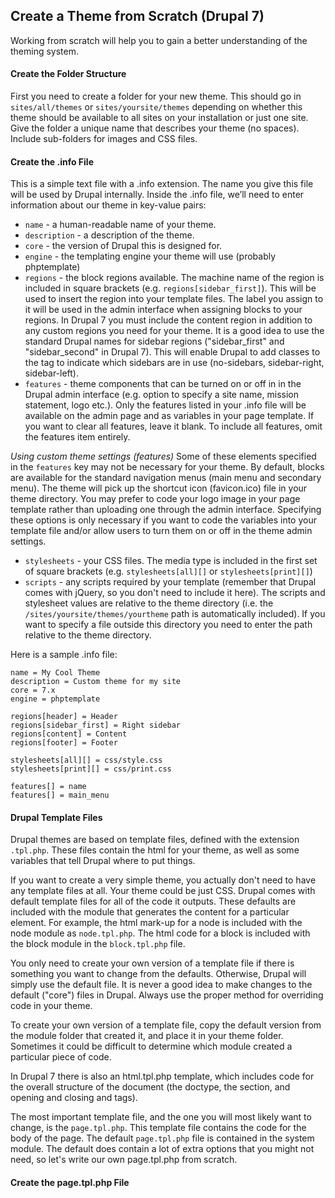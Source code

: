 ## Create a Theme from Scratch (Drupal 7)
Working from scratch will help you to gain a better understanding of the theming system.

#### Create the Folder Structure
First you need to create a folder for your new theme. This should go in `sites/all/themes` or `sites/yoursite/themes` depending on whether this theme should be available to all sites on your installation or just one site. Give the folder a unique name that describes your theme (no spaces). Include sub-folders for images and CSS files.

#### Create the .info File
This is a simple text file with a .info extension. The name you give this file will be used by Drupal internally. Inside the .info file, we’ll need to enter information about our theme in key-value pairs:
* `name` - a human-readable name of your theme.
* `description` - a description of the theme.
* `core` - the version of Drupal this is designed for.
* `engine` - the templating engine your theme will use (probably phptemplate)
* `regions` - the block regions available. The machine name of the region is included in square brackets (e.g. `regions[sidebar_first]`). This will be used to insert the region into your template files. The label you assign to it will be used in the admin interface when assigning blocks to your regions. In Drupal 7 you must include the content region in addition to any custom regions you need for your theme. It is a good idea to use the standard Drupal names for sidebar regions ("sidebar_first" and "sidebar_second" in Drupal 7). This will enable Drupal to add classes to the <body> tag to indicate which sidebars are in use (no-sidebars, sidebar-right, sidebar-left).
* `features` - theme components that can be turned on or off in in the Drupal admin interface (e.g. option to specify a site name, mission statement, logo etc.). Only the features listed in your .info file will be available on the admin page and as variables in your page template. If you want to clear all features, leave it blank. To include all features, omit the features item entirely.

*Using custom theme settings (features)* Some of these elements specified in the `features` key may not be necessary for your theme. By default, blocks are available for the standard navigation menus (main menu and secondary menu). The theme will pick up the shortcut icon (favicon.ico) file in your theme directory. You may prefer to code your logo image in your page template rather than uploading one through the admin interface. Specifying these options is only necessary if you want to code the variables into your template file and/or allow users to turn them on or off in the theme admin settings.
* `stylesheets` - your CSS files. The media type is included in the first set of square brackets (e.g. `stylesheets[all][]` or `stylesheets[print][]`)
* `scripts` - any scripts required by your template (remember that Drupal comes with jQuery, so you don't need to include it here). The scripts and stylesheet values are relative to the theme directory (i.e. the `/sites/yoursite/themes/yourtheme` path is automatically included). If you want to specify a file outside this directory you need to enter the path relative to the theme directory.

Here is a sample .info file:
```
name = My Cool Theme
description = Custom theme for my site
core = 7.x
engine = phptemplate

regions[header] = Header
regions[sidebar_first] = Right sidebar
regions[content] = Content
regions[footer] = Footer

stylesheets[all][] = css/style.css
stylesheets[print][] = css/print.css

features[] = name
features[] = main_menu
```

#### Drupal Template Files
Drupal themes are based on template files, defined with the extension `.tpl.php`. These files contain the html for your theme, as well as some variables that tell Drupal where to put things.

If you want to create a very simple theme, you actually don't need to have any template files at all. Your theme could be just CSS. Drupal comes with default template files for all of the code it outputs. These defaults are included with the module that generates the content for a particular element. For example, the html mark-up for a node is included with the node module as `node.tpl.php`. The html code for a block is included with the block module in the `block.tpl.php` file.

You only need to create your own version of a template file if there is something you want to change from the defaults. Otherwise, Drupal will simply use the default file. It is never a good idea to make changes to the default ("core") files in Drupal. Always use the proper method for overriding code in your theme. 

To create your own version of a template file, copy the default version from the module folder that created it, and place it in your theme folder. Sometimes it could be difficult to determine which module created a particular piece of code.

In Drupal 7 there is also an html.tpl.php template, which includes code for the overall structure of the document (the doctype, the <head> section, and opening and closing <body> and <html> tags). 

The most important template file, and the one you will most likely want to change, is the `page.tpl.php`. This template file contains the code for the body of the page. The default `page.tpl.php` file is contained in the system module. The default does contain a lot of extra options that you might not need, so let's write our own page.tpl.php from scratch.

#### Create the page.tpl.php File
